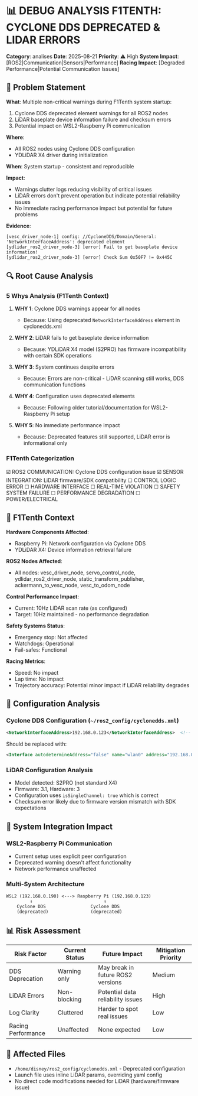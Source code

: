 # 📊 DEBUG ANALYSIS F1TENTH: CYCLONE DDS DEPRECATED & LIDAR ERRORS

**Category**: analises
**Date**: 2025-08-21
**Priority**: ⚠️ High
**System Impact**: [ROS2|Communication|Sensors|Performance]
**Racing Impact**: [Degraded Performance|Potential Communication Issues]

## 🎯 **Problem Statement**
**What**: Multiple non-critical warnings during F1Tenth system startup:
1. Cyclone DDS deprecated element warnings for all ROS2 nodes
2. LiDAR baseplate device information failure and checksum errors
3. Potential impact on WSL2-Raspberry Pi communication

**Where**: 
- All ROS2 nodes using Cyclone DDS configuration
- YDLiDAR X4 driver during initialization

**When**: System startup - consistent and reproducible

**Impact**: 
- Warnings clutter logs reducing visibility of critical issues
- LiDAR errors don't prevent operation but indicate potential reliability issues
- No immediate racing performance impact but potential for future problems

**Evidence**: 
```
[vesc_driver_node-1] config: //CycloneDDS/Domain/General: 'NetworkInterfaceAddress': deprecated element
[ydlidar_ros2_driver_node-3] [error] Fail to get baseplate device information!
[ydlidar_ros2_driver_node-3] [error] Check Sum 0x50F7 != 0x445C
```

## 🔍 **Root Cause Analysis**

### 5 Whys Analysis (F1Tenth Context)
1. **WHY 1**: Cyclone DDS warnings appear for all nodes
   - Because: Using deprecated `NetworkInterfaceAddress` element in cyclonedds.xml

2. **WHY 2**: LiDAR fails to get baseplate device information
   - Because: YDLiDAR X4 model (S2PRO) has firmware incompatibility with certain SDK operations

3. **WHY 3**: System continues despite errors
   - Because: Errors are non-critical - LiDAR scanning still works, DDS communication functions

4. **WHY 4**: Configuration uses deprecated elements
   - Because: Following older tutorial/documentation for WSL2-Raspberry Pi setup

5. **WHY 5**: No immediate performance impact
   - Because: Deprecated features still supported, LiDAR error is informational only

### F1Tenth Categorization
☑️ ROS2 COMMUNICATION: Cyclone DDS configuration issue
☑️ SENSOR INTEGRATION: LiDAR firmware/SDK compatibility
☐ CONTROL LOGIC ERROR
☐ HARDWARE INTERFACE
☐ REAL-TIME VIOLATION
☐ SAFETY SYSTEM FAILURE
☐ PERFORMANCE DEGRADATION
☐ POWER/ELECTRICAL

## 🎯 **F1Tenth Context**

**Hardware Components Affected**: 
- Raspberry Pi: Network configuration via Cyclone DDS
- YDLiDAR X4: Device information retrieval failure

**ROS2 Nodes Affected**: 
- All nodes: vesc_driver_node, servo_control_node, ydlidar_ros2_driver_node, static_transform_publisher, ackermann_to_vesc_node, vesc_to_odom_node

**Control Performance Impact**: 
- Current: 10Hz LiDAR scan rate (as configured)
- Target: 10Hz maintained - no performance degradation

**Safety Systems Status**: 
- Emergency stop: Not affected
- Watchdogs: Operational
- Fail-safes: Functional

**Racing Metrics**: 
- Speed: No impact
- Lap time: No impact
- Trajectory accuracy: Potential minor impact if LiDAR reliability degrades

## 📁 **Configuration Analysis**

### Cyclone DDS Configuration (`~/ros2_config/cyclonedds.xml`)
```xml
<NetworkInterfaceAddress>192.168.0.123</NetworkInterfaceAddress>  <!-- DEPRECATED -->
```
Should be replaced with:
```xml
<Interface autodetermineAddress="false" name="wlan0" address="192.168.0.123"/>
```

### LiDAR Configuration Analysis
- Model detected: S2PRO (not standard X4)
- Firmware: 3.1, Hardware: 3
- Configuration uses `isSingleChannel: true` which is correct
- Checksum error likely due to firmware version mismatch with SDK expectations

## 🔄 **System Integration Impact**

### WSL2-Raspberry Pi Communication
- Current setup uses explicit peer configuration
- Deprecated warning doesn't affect functionality
- Network performance unaffected

### Multi-System Architecture
```
WSL2 (192.168.0.190) <---> Raspberry Pi (192.168.0.123)
         ↑                           ↑
    Cyclone DDS                 Cyclone DDS
    (deprecated)                (deprecated)
```

## 📊 **Risk Assessment**

| Risk Factor | Current Status | Future Impact | Mitigation Priority |
|-------------|---------------|---------------|-------------------|
| DDS Deprecation | Warning only | May break in future ROS2 versions | Medium |
| LiDAR Errors | Non-blocking | Potential data reliability issues | High |
| Log Clarity | Cluttered | Harder to spot real issues | Low |
| Racing Performance | Unaffected | None expected | Low |

## 🎯 **Affected Files**
- `/home/disney/ros2_config/cyclonedds.xml` - Deprecated configuration
- Launch file uses inline LiDAR params, overriding yaml config
- No direct code modifications needed for LiDAR (hardware/firmware issue)
